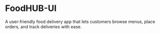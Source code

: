 # FoodHUB-UI
A user-friendly food delivery app that lets customers browse menus, place orders, and track deliveries with ease.
